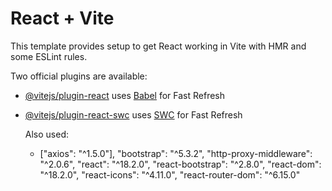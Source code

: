# React + Vite

This template provides setup to get React working in Vite with HMR and some ESLint rules.

Two official plugins are available:

- [@vitejs/plugin-react](https://github.com/vitejs/vite-plugin-react/blob/main/packages/plugin-react/README.md) uses [Babel](https://babeljs.io/) for Fast Refresh
- [@vitejs/plugin-react-swc](https://github.com/vitejs/vite-plugin-react-swc) uses [SWC](https://swc.rs/) for Fast Refresh

  Also used:
  - ["axios": "^1.5.0"],
    "bootstrap": "^5.3.2",
    "http-proxy-middleware": "^2.0.6",
    "react": "^18.2.0",
    "react-bootstrap": "^2.8.0",
    "react-dom": "^18.2.0",
    "react-icons": "^4.11.0",
    "react-router-dom": "^6.15.0"
